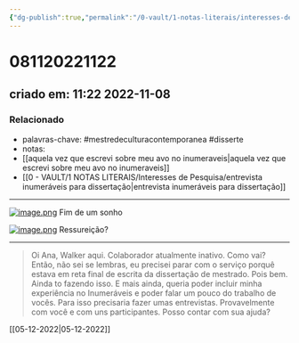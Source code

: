 ```yaml
---
{"dg-publish":true,"permalink":"/0-vault/1-notas-literais/interesses-de-pesquisa/081120221122/","tags":["mestredeculturacontemporanea","disserte"],"dgHomeLink":true,"dgShowLocalGraph":true,"dgShowFileTree":true,"dgEnableSearch":true}
---
```


# 081120221122
## criado em: 11:22 2022-11-08

### Relacionado
- palavras-chave: #mestredeculturacontemporanea #disserte 
- notas: 
- [[aquela vez que escrevi sobre meu avo no inumeraveis\|aquela vez que escrevi sobre meu avo no inumeraveis]]
- [[0 - VAULT/1 NOTAS LITERAIS/Interesses de Pesquisa/entrevista inumeráveis para dissertação\|entrevista inumeráveis para dissertação]]
---
[![image.png](https://i.postimg.cc/dtpGGW3Y/image.png)](https://postimg.cc/zVwLrFTt)
Fim de um sonho

[![image.png](https://i.postimg.cc/2STGhQsF/image.png)](https://postimg.cc/fVtYh9TJ)
Ressureição?

---
>Oi Ana, Walker aqui. Colaborador atualmente inativo.
>Como vai?
>Então, não sei se lembras, eu precisei parar com o serviço porquê estava em reta final de escrita da dissertação de mestrado.
>Pois bem. Ainda to fazendo isso. E mais ainda, queria poder incluir minha experiência no Inumeráveis e poder falar um pouco do trabalho de vocês. Para isso precisaria fazer umas entrevistas. Provavelmente com você e com uns participantes.
>Posso contar com sua ajuda?

[[05-12-2022\|05-12-2022]] 